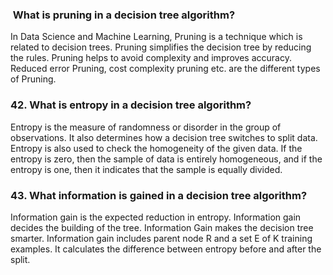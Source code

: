 ###  What is pruning in a decision tree algorithm?

In Data Science and Machine Learning, Pruning is a technique which is related to decision trees. Pruning simplifies the decision tree by reducing the rules. Pruning helps to avoid complexity and improves accuracy. Reduced error Pruning, cost complexity pruning etc. are the different types of Pruning.

### 42. What is entropy in a decision tree algorithm?

Entropy is the measure of randomness or disorder in the group of observations. It also determines how a decision tree switches to split data. Entropy is also used to check the homogeneity of the given data. If the entropy is zero, then the sample of data is entirely homogeneous, and if the entropy is one, then it indicates that the sample is equally divided.

### 43. What information is gained in a decision tree algorithm?

Information gain is the expected reduction in entropy. Information gain decides the building of the tree. Information Gain makes the decision tree smarter. Information gain includes parent node R and a set E of K training examples. It calculates the difference between entropy before and after the split.
